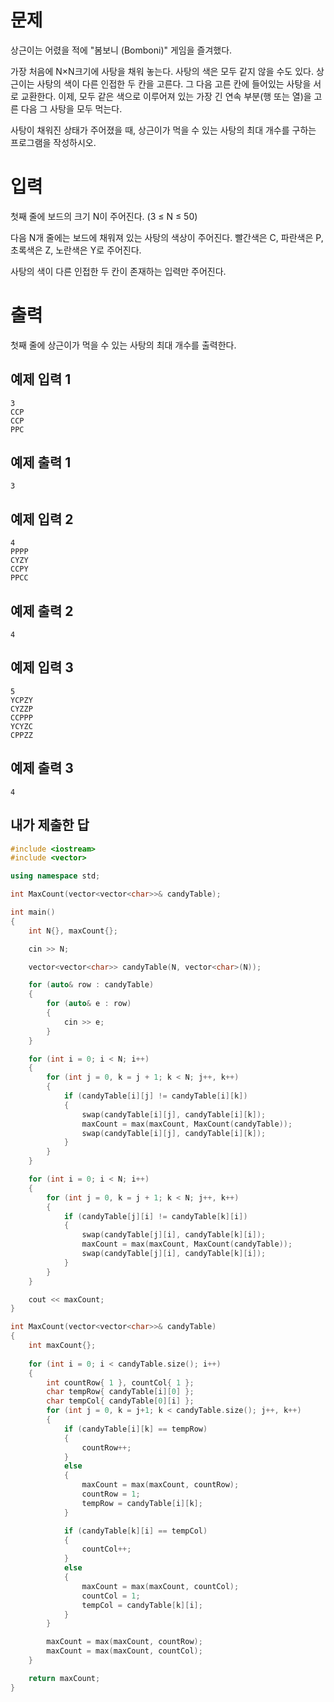 문제
==============
상근이는 어렸을 적에 "봄보니 (Bomboni)" 게임을 즐겨했다.

가장 처음에 N×N크기에 사탕을 채워 놓는다. 사탕의 색은 모두 같지 않을 수도 있다. 상근이는 사탕의 색이 다른 인접한 두 칸을 고른다. 그 다음 고른 칸에 들어있는 사탕을 서로 교환한다. 이제, 모두 같은 색으로 이루어져 있는 가장 긴 연속 부분(행 또는 열)을 고른 다음 그 사탕을 모두 먹는다.

사탕이 채워진 상태가 주어졌을 때, 상근이가 먹을 수 있는 사탕의 최대 개수를 구하는 프로그램을 작성하시오.

입력
===========
첫째 줄에 보드의 크기 N이 주어진다. (3 ≤ N ≤ 50)

다음 N개 줄에는 보드에 채워져 있는 사탕의 색상이 주어진다. 빨간색은 C, 파란색은 P, 초록색은 Z, 노란색은 Y로 주어진다.

사탕의 색이 다른 인접한 두 칸이 존재하는 입력만 주어진다.

출력
==========
첫째 줄에 상근이가 먹을 수 있는 사탕의 최대 개수를 출력한다.

예제 입력 1
-----------
```
3
CCP
CCP
PPC
```
예제 출력 1 
-----------
```
3
```
예제 입력 2 
---------
```
4
PPPP
CYZY
CCPY
PPCC
```
예제 출력 2 
-----------
```
4
```
예제 입력 3 
-----------
```
5
YCPZY
CYZZP
CCPPP
YCYZC
CPPZZ
```
예제 출력 3 
----------
```
4
```

내가 제출한 답
-------------
```cpp
#include <iostream>
#include <vector>

using namespace std;

int MaxCount(vector<vector<char>>& candyTable);

int main()
{
	int N{}, maxCount{};

	cin >> N;

	vector<vector<char>> candyTable(N, vector<char>(N));

	for (auto& row : candyTable)
	{
		for (auto& e : row)
		{
			cin >> e;
		}
	}

	for (int i = 0; i < N; i++)
	{
		for (int j = 0, k = j + 1; k < N; j++, k++)
		{
			if (candyTable[i][j] != candyTable[i][k])
			{
				swap(candyTable[i][j], candyTable[i][k]);
				maxCount = max(maxCount, MaxCount(candyTable));
				swap(candyTable[i][j], candyTable[i][k]);
			}
		}
	}

	for (int i = 0; i < N; i++)
	{
		for (int j = 0, k = j + 1; k < N; j++, k++)
		{
			if (candyTable[j][i] != candyTable[k][i])
			{
				swap(candyTable[j][i], candyTable[k][i]);
				maxCount = max(maxCount, MaxCount(candyTable));
				swap(candyTable[j][i], candyTable[k][i]);
			}
		}
	}

	cout << maxCount;
}

int MaxCount(vector<vector<char>>& candyTable)
{
	int maxCount{};
	
	for (int i = 0; i < candyTable.size(); i++)
	{
		int countRow{ 1 }, countCol{ 1 };
		char tempRow{ candyTable[i][0] };
		char tempCol{ candyTable[0][i] };
		for (int j = 0, k = j+1; k < candyTable.size(); j++, k++)
		{
			if (candyTable[i][k] == tempRow)
			{
				countRow++;
			}
			else
			{
				maxCount = max(maxCount, countRow);
				countRow = 1;
				tempRow = candyTable[i][k];
			}

			if (candyTable[k][i] == tempCol)
			{
				countCol++;
			}
			else
			{
				maxCount = max(maxCount, countCol);
				countCol = 1;
				tempCol = candyTable[k][i];
			}
		}

		maxCount = max(maxCount, countRow);
		maxCount = max(maxCount, countCol);
	}

	return maxCount;
}
```
